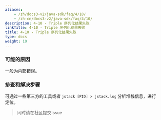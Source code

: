 ```yaml
---
aliases:
    - /zh/docs3-v2/java-sdk/faq/4/10/
    - /zh-cn/docs3-v2/java-sdk/faq/4/10/
description: 4-10 - Triple 序列化结果失败
linkTitle: 4-10 - Triple 序列化结果失败
title: 4-10 - Triple 序列化结果失败
type: docs
weight: 10
---
```







### 可能的原因

一般为内部错误。

### 排查和解决步骤

可通过一些第三方的工具或者 `jstack [PID] > jstack.log` 分析堆栈信息，进行定位。

> 同时请在社区提交Issue